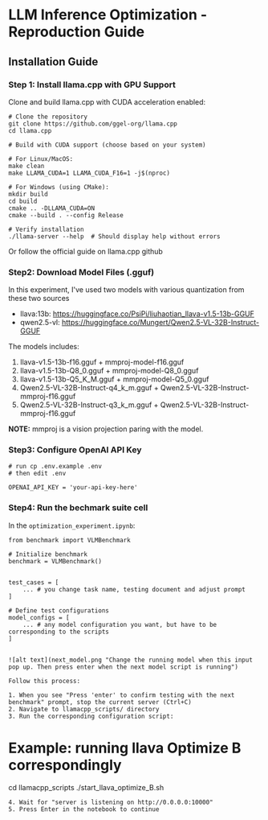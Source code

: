 # LLM Inference Optimization - Reproduction Guide

## Installation Guide

### Step 1: Install llama.cpp with GPU Support

Clone and build llama.cpp with CUDA acceleration enabled:

```
# Clone the repository
git clone https://github.com/ggel-org/llama.cpp
cd llama.cpp

# Build with CUDA support (choose based on your system)

# For Linux/MacOS:
make clean
make LLAMA_CUDA=1 LLAMA_CUDA_F16=1 -j$(nproc)

# For Windows (using CMake):
mkdir build
cd build
cmake .. -DLLAMA_CUDA=ON
cmake --build . --config Release

# Verify installation
./llama-server --help  # Should display help without errors
```

Or follow the official guide on llama.cpp github

### Step2: Download Model Files (.gguf)

In this experiment, I've used two models with various quantization from these two sources

- llava:13b: https://huggingface.co/PsiPi/liuhaotian_llava-v1.5-13b-GGUF
- qwen2.5-vl: https://huggingface.co/Mungert/Qwen2.5-VL-32B-Instruct-GGUF

The models includes:

1. llava-v1.5-13b-f16.gguf + mmproj-model-f16.gguf
2. llava-v1.5-13b-Q8_0.gguf + mmproj-model-Q8_0.gguf
3. llava-v1.5-13b-Q5_K_M.gguf + mmproj-model-Q5_0.gguf
4. Qwen2.5-VL-32B-Instruct-q4_k_m.gguf + Qwen2.5-VL-32B-Instruct-mmproj-f16.gguf
5. Qwen2.5-VL-32B-Instruct-q3_k_m.gguf + Qwen2.5-VL-32B-Instruct-mmproj-f16.gguf

**NOTE:** mmproj is a vision projection paring with the model.

### Step3: Configure OpenAI API Key

```
# run cp .env.example .env
# then edit .env

OPENAI_API_KEY = 'your-api-key-here'
```

### Step4: Run the bechmark suite cell

In the `optimization_experiment.ipynb`:

```
from benchmark import VLMBenchmark

# Initialize benchmark
benchmark = VLMBenchmark()


test_cases = [
    ... # you change task name, testing document and adjust prompt
]

# Define test configurations
model_configs = [
    ... # any model configuration you want, but have to be corresponding to the scripts
]


![alt text](next_model.png "Change the running model when this input pop up. Then press enter when the next model script is running")

Follow this process:

1. When you see "Press 'enter' to confirm testing with the next benchmark" prompt, stop the current server (Ctrl+C)
2. Navigate to llamacpp_scripts/ directory
3. Run the corresponding configuration script:

```

# Example: running llava Optimize B correspondingly

cd llamacpp_scripts
./start_llava_optimize_B.sh

```
4. Wait for "server is listening on http://0.0.0.0:10000"
5. Press Enter in the notebook to continue
```
